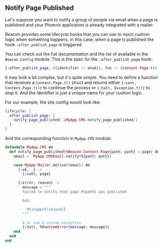 ## Notify Page Published

Let's suppose you want to notify a group of people via email when a page is published and your Phoenix application is already integrated with a mailer.

Beacon provides some lifecycle hooks that you can use to inject custom logic when something happens, in this case, when a page is published the hook `:after_publish_page` is triggered.

You can check out the full documentation and the list of available in the `Beacon.Config` module. This is the spec for the `:after_publish_page` hook:

```elixir
{:after_publish_page, [{identifier :: atom(), fun :: (Content.Page.t() -> {:cont, Content.Page.t()} | {:halt, Exception.t()})}]}
```

It may look a bit complex, but it's quite simple. You need to define a function that receives a `Content.Page.t()` struct and returns either
`{:cont, Content.Page.t()}` to continue the process or `{:halt, Exception.t()}` to stop it. And the identifier is just a unique name for your custom logic.

For our example, the site config would look like:

```elixir
lifecycle: [
  after_publish_page: [
    notify_page_published: &MyApp.CMS.notify_page_published/1
  ]
]
```

And the corresponding function in `MyApp.CMS` module:

```elixir
defmodule MyApp.CMS do
  def notify_page_published(%Beacon.Content.Page{path: path} = page) do
    email =  MyApp.CMSEmail.notify(%{path: path})

    case MyApp.Mailer.deliver(email) do
      {:ok, _} ->
        {:cont, page}

      {:error, reason} ->
        message = """
        failed to notify that page #{path} was published

        Got:

          #{inspect(reason)}
        """

        # or use a custom exception
        {:halt, %RuntimeError{message: message}}
    end
  end
end
```